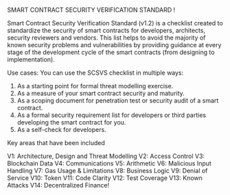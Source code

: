 SMART CONTRACT SECURITY VERIFICATION STANDARD !

Smart Contract Security Verification Standard (v1.2) is a checklist created to standardize the security of smart contracts for developers, architects, security 
reviewers and vendors. This list helps to avoid the majority of known security problems and vulnerabilities by providing guidance at every stage of the development 
cycle of the smart contracts (from designing to implementation).

Use cases:
You can use the SCSVS checklist in multiple ways:

1. As a starting point for formal threat modelling exercise.
2. As a measure of your smart contract security and maturity.
3. As a scoping document for penetration test or security audit of a smart contract.
4. As a formal security requirement list for developers or third parties developing the smart contract for you.
5. As a self-check for developers.

Key areas that have been included 

V1: Architecture, Design and Threat Modelling
V2: Access Control
V3: Blockchain Data
V4: Communications
V5: Arithmetic
V6: Malicious Input Handling
V7: Gas Usage & Limitations
V8: Business Logic
V9: Denial of Service
V10: Token
V11: Code Clarity
V12: Test Coverage
V13: Known Attacks
V14: Decentralized Finance!
